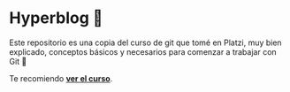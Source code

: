 # Hyperblog 💚
Este repositorio es una copia del curso de git que tomé en Platzi, muy bien explicado, conceptos básicos y necesarios para comenzar a trabajar con Git 🙌

Te recomiendo [**ver el curso**](https://platzi.com/cursos/git-github/ "a ver el curso").